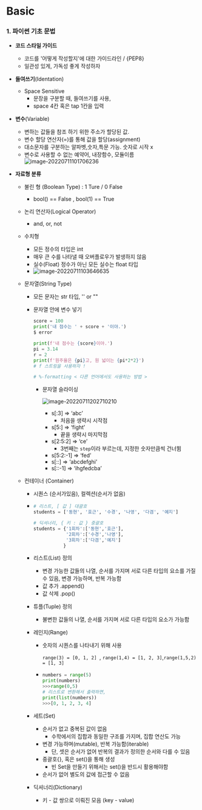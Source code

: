 # Basic

### 1. 파이썬 기초 문법

- **코드 스타일 가이드**

  - 코드를 '어떻게 작성할지'에 대한 가이드라인 / {PEP8}
  - 일관성 있게, 가독성 좋게 작성하자

- **들여쓰기**(Identation)

  - Space Sensitive
    - 문장을 구분할 때, 들여쓰기를 사용,
    - space 4칸 혹은 tap 1칸을 입력

- **변수**(Variable) 

  - 변하는 값들을 참조 하기 위한 주소가 할당된 값.
  - 변수 할당 연산자(=)를 통해 값을 할당(assignment)
  - 대소문자를 구분하는 알파벳,숫자,특문 가능. 숫자로 시작 x
  - 변수로 사용할 수 없는 예약어, 내장함수, 모듈이름![image-20220711101706236](C:\Users\KHJ\Desktop\TIL\Notes\0711\0711.assets\image-20220711101706236.png)

- **자료형 분류**

  - 불린 형 (Boolean Type) : 1 Ture / 0 False

    - bool() == False , bool(1) == True

  - 논리 연산자(Logical Operator)

    - and, or, not 

  - 수치형 

    - 모든 정수의 타입은 int
    - 매우 큰 수를 나타낼 때 오버플로우가 발생하지 않음
    - 실수(Float) 정수가 아닌 모든 실수는 float 타입
    - ![image-20220711103646635](C:\Users\KHJ\Desktop\TIL\Notes\0711\0711.assets\image-20220711103646635.png)

  - 문자열(String Type)

    - 모든 문자는 str 타입, '' or ""

    - 문자열 안에 변수 넣기

      ```python
      score = 100
      print('내 점수는 ' + score + '이야.')
      $ error 
      
      print(f'내 점수는 {score}이야.')
      pi = 3.14
      r = 2
      print(f'원주율은 {pi}고, 원 넓이는 {pi*2*2}')
      # f 스트링을 사용하자 !
      
      # %-formatting < 다른 언어에서도 사용하는 방법 >
      ```

      - 문자열 슬라이싱

        ![image-20220711202710210](C:\Users\KHJ\AppData\Roaming\Typora\typora-user-images\image-20220711202710210.png)

        - s[:3] => ‘abc’
          - 처음을 생략시 시작점
        - s[5:] => ‘fight’
          - 끝을 생략시 마지막점
        - s[2:5:2] => ‘ce’
          - 3번째는 `step`이라 부르는데, 지정한 숫자만큼씩 건너뜀
        - s[5:2:-1] => ‘fed’
        - s[::] => ‘abcdefghi’
        - s[::-1] => ‘ihgfedcba’

  - 컨테이너 (Container)

    - 시퀀스 (순서가있음), 컬렉션(순서가 없음)

    - ```python
      # 리스트, [ 값 ] 대괄호
      students = ['동현', '효근', '수경', '나영', '다겸', '예지']
      
      # 딕셔너리, { 키 : 값 } 중괄호
      students = {'1회차':['동현','효근'],
                  '2회차':['수경','나영'],
                  '3회차':['다겸','예지']
                 }
      ```

    - 리스트(List) 정의

      - 변경 가능한 값들의 나열, 순서를 가지며 서로 다른 타입의 요소를 가질 수 있음, 변경 가능하며, 반복 가능함
      - 값 추가 .append()
      - 값 삭제 .pop()

    - 튜플(Tuple) 정의

      - 불변한 값들의 나열, 순서를 가지며 서로 다른 타입의 요소가 가능함

    - 레인지(Range)

      - 숫자의 시퀀스를 나타내기 위해 사용

        `range(3) = [0, 1, 2] `, `range(1,4) = [1, 2, 3]`,`range(1,5,2) = [1, 3]`

      - ```python
        numbers = range(5)
        print(numbers)
        >>>range(0,5)
        # 리스트로 변환해서 출력하면,
        print(list(numbers))
        >>>[0, 1, 2, 3, 4]
        ```

    - 세트(Set)

      - 순서가 없고 중복된 값이 없음
        - 수학에서의 집합과 동일한 구조를 가지며, 집합 연산도 가능
      - 변경 가능하며(mutable), 반복 가능함(iterable)
        - 단, 셋은 순서가 없어 반복의 결과가 정의한 순서와 다를 수 있음
      - 중괄호{}, 혹은 set()을 통해 생성
        - 빈 Set을 만들기 위해서는 set()을 반드시 활용해야함
      - 순서가 없어 별도의 값에 접근할 수 없음

    - 딕셔너리(Dictionary)

      - 키 - 값 쌍으로 이뤄진 모음 (key - value)

        